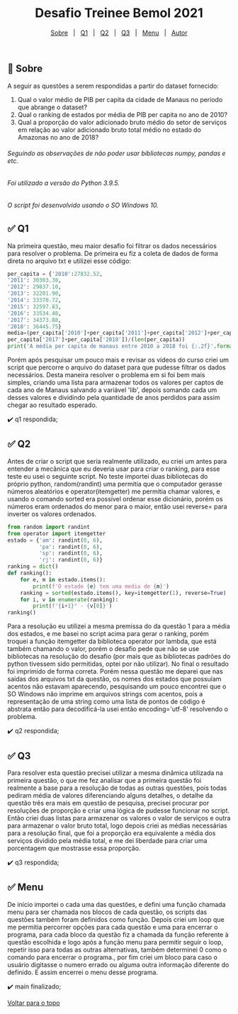 <h1 align="center">Desafio Treinee Bemol 2021</h1>

<p align="center">
  <a href="#dart-sobre">Sobre</a> &#xa0; | &#xa0; 
  <a href="#white_check_mark-q1">Q1</a> &#xa0; | &#xa0;
  <a href="#white_check_mark-q2">Q2</a> &#xa0; | &#xa0;
  <a href="#white_check_mark-q3">Q3</a> &#xa0; | &#xa0;
  <a href="#white_check_mark-menu">Menu</a> &#xa0; | &#xa0;
  <a href="https://github.com/reulyson" target="_blank">Autor</a>
</p>

<br>

## :dart: Sobre ##

A seguir as questões a serem respondidas a partir do dataset fornecido:

1. Qual o valor médio de PIB per capita da cidade de Manaus no período que abrange o dataset?
2. Qual o ranking de estados por média de PIB per capita no ano de 2010? 
3. Qual a proporção do valor adicionado bruto médio do setor de serviços em relação ao valor adicionado bruto total médio no estado do Amazonas no ano de 2018?

###### Seguindo as observações de não poder usar bibliotecas numpy, pandas e etc.
###### Foi utilizado a versão do Python 3.9.5.
###### O script foi desenvolvido usando o SO Windows 10.

## :white_check_mark: Q1 ##

Na primeira questão, meu maior desafio foi filtrar os dados necessários para resolver o problema. De primeira eu fiz a coleta de dados de forma direta no arquivo txt e utilizei esse código:

```python
per_capita = {'2010':27832.52,
'2011': 30303.38, 
'2012': 29837.10,
'2013': 32201.90,
'2014': 33370.72,
'2015': 32597.83,
'2016': 33534.48,
'2017': 34373.88,
'2018': 36445.75}
media=(per_capita['2010']+per_capita['2011']+per_capita['2012']+per_capita['2013']+per_capita['2014']+per_capita['2015']+per_capita['2016']+
per_capita['2017']+per_capita['2018'])/(len(per_capita))
print('A média per capita de manaus entre 2010 a 2018 foi {:.2f}'.format(media))
```

Porém após pesquisar um pouco mais e revisar os vídeos do curso criei um script que percorre o arquivo do dataset para que pudesse filtrar os dados necessários. Desta maneira resolver o problema em si foi bem mais simples, criando uma lista para armazenar todos os valores per captos de cada ano de Manaus salvando a variável 'lib', depois somando cada um desses valores e dividindo pela quantidade de anos perdidos para assim chegar ao resultado esperado.

:heavy_check_mark: q1 respondida;

## :white_check_mark: Q2 ##

Antes de criar o script que seria realmente utilizado, eu criei um antes para entender a mecânica que eu deveria usar para criar o ranking, para esse teste eu usei o seguinte script. No teste importei duas bibliotecas do próprio python, random(randint) uma permitia que o computador gerasse números aleatórios e operator(itemgetter) me permitia chamar valores, e usando o comando sorted era possível ordenar esse dicionário, porém os números eram ordenados do menor para o maior, então usei reverse= para inverter os valores ordenados.

```python
from random import randint
from operator import itemgetter
estado = {'am': randint(0, 6),
          'pa': randint(0, 6),
          'sp': randint(0, 6),
          'rj': randint(0, 6)}
ranking = dict()
def ranking():
    for e, m in estado.items():
        print(f'O estado {e} tem uma media de {m}')
    ranking = sorted(estado.items(), key=itemgetter(1), reverse=True)
    for i, v in enumerate(ranking):
        print(f'{i+1}° - {v[0]}')
ranking()
```

Para a resolução eu utilizei a mesma premissa do da questão 1 para a média dos estados, e me basei no script acima para gerar o ranking, porém troquei a função itemgetter da biblioteca operator por lambda, que está também chamando o valor, porém o desafio pede que não se use bibliotecas na resolução do desafio (por mais que as bibliotecas padrões do python tivessem sido permitidas, optei por não utilizar). No final o resultado foi imprimido de forma correta. Porém nessa questão me deparei que nas saídas dos arquivos txt da questão, os nomes dos estados que possuíam acentos não estavam aparecendo, pesquisando um pouco encontrei que o SO Windows não imprime em arquivos strings com acentos, pois a representação de uma string como uma lista de pontos de código é abstrata então para decodificá-la usei então encoding='utf-8' resolvendo o problema.

:heavy_check_mark: q2 respondida;

## :white_check_mark: Q3 ##

Para resolver esta questão precisei utilizar a mesma dinâmica utilizada na primeira questão, o que me fez analisar que a primeira questão foi realmente a base para a resolução de todas as outras questões, pois todas pediram média de valores diferenciando alguns detalhes, o detalhe da questão três era mais em questão de pesquisa, precisei procurar por resoluções de proporção e criar uma lógica de pudesse funcionar no script. Então criei duas listas para armazenar os valores o valor de serviços e outra para armazenar o valor bruto total, logo depois criei as médias necessárias para a resolução final, que foi a proporção era equivalente a média dos serviços dividido pela média total, e me dei liberdade para criar uma porcentagem que mostrasse essa proporção.

:heavy_check_mark: q3 respondida;

## :white_check_mark: Menu ##

De início importei o cada uma das questões, e defini uma função chamada menu para ser chamada nos blocos de cada questão, os scripts das questões também foram definidos como função. Depois criei um loop que me permitia percorrer opções para cada questão e uma para encerrar o programa, para cada bloco  da questão fiz a chamada da função referente à questão escolhida e logo após a função menu para permitir seguir o loop, repetir isso para todas as outras alternativas, também determinei 0 como o comando para encerrar o programa., por fim criei um bloco para caso o usuário digitasse o numero errado ou alguma outra informação diferente do definido. E assim encerrei o menu desse programa.

:heavy_check_mark: main finalizado;

<a href="#top">Voltar para o topo</a>
